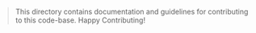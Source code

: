 > This directory contains documentation and guidelines for contributing to this code-base.
> Happy Contributing!
